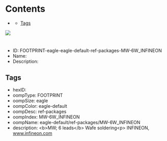 



Contents
========

* [](#)
	* [Tags](#tags)
  
![][im]
# 

- ID: FOOTPRINT-eagle-eagle-default-ref-packages-MW-6W_INFINEON
- Name: 
- Description: 

## Tags

- hexID: 
- oompType: FOOTPRINT
- oompSize: eagle
- oompColor: eagle-default
- oompDesc: ref-packages
- oompIndex: MW-6W_INFINEON
- oompName: eagle-default/ref-packages/MW-6W_INFINEON
- description: &lt;b&gt;MW; 6 leads&lt;/b&gt; Wafe soldering&lt;p&gt;&#xD;
INFINEON, www.infineon.com



[im]: image.png
